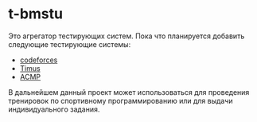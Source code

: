 # t-bmstu

Это агрегатор тестирующих систем.
Пока что планируется добавить следующие тестирующие системы:
* [codeforces](https://codeforces.com/)
* [Timus](https://acm.timus.ru)
* [ACMP](https://acmp.ru/)

В дальнейшем данный проект может использоваться для проведения тренировок по спортивному программированию или для выдачи индивидуального задания.
